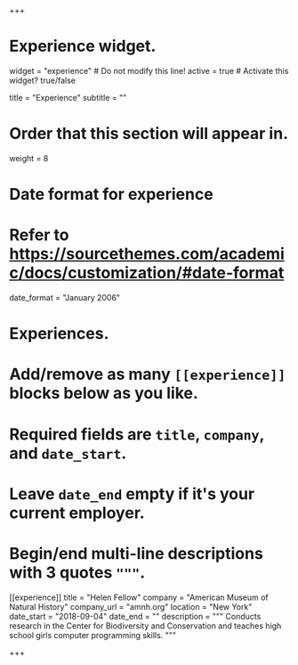 +++
# Experience widget.
widget = "experience"  # Do not modify this line!
active = true  # Activate this widget? true/false

title = "Experience"
subtitle = ""

# Order that this section will appear in.
weight = 8

# Date format for experience
#   Refer to https://sourcethemes.com/academic/docs/customization/#date-format
date_format = "January 2006"

# Experiences.
#   Add/remove as many `[[experience]]` blocks below as you like.
#   Required fields are `title`, `company`, and `date_start`.
#   Leave `date_end` empty if it's your current employer.
#   Begin/end multi-line descriptions with 3 quotes `"""`.
[[experience]]
  title = "Helen Fellow"
  company = "American Museum of Natural History"
  company_url = "amnh.org"
  location = "New York"
  date_start = "2018-09-04"
  date_end = ""
  description = """
  Conducts research in the Center for Biodiversity and Conservation and teaches high school girls computer programming skills.
  """

+++
